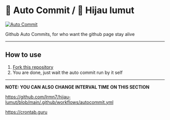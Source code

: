 # 🌳 Auto Commit / 🌳 Hijau lumut

[![Auto Commit](https://github.com/lrmn7/hijau-lumut/actions/workflows/autocommit.yml/badge.svg)](https://github.com/lrmn7/hijau-lumut/actions/workflows/autocommit.yml)

Github Auto Commits, for who want the github page stay alive

___

## How to use

1. [Fork this repository](https://github.com/Vann-Dev/auto-commits/fork)
2. You are done, just wait the auto commit run by it self
---

**NOTE: YOU CAN ALSO CHANGE INTERVAL TIME ON THIS SECTION**

https://github.com/lrmn7/hijau-lumut/blob/main/.github/workflows/autocommit.yml

https://crontab.guru
